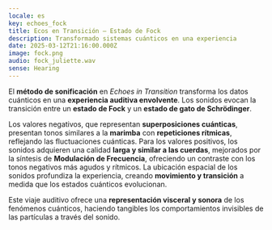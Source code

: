 ```yaml
---
locale: es
key: echoes_fock
title: Ecos en Transición – Estado de Fock
description: Transformado sistemas cuánticos en una experiencia
date: 2025-03-12T21:16:00.000Z
image: fock.png
audio: fock_juliette.wav
sense: Hearing
---
```

El **método de sonificación** en *Echoes in Transition* transforma los datos cuánticos en una **experiencia auditiva envolvente**. Los sonidos evocan la transición entre un **estado de Fock** y un **estado de gato de Schrödinger**. 

Los valores negativos, que representan **superposiciones cuánticas**, presentan tonos similares a la **marimba** con **repeticiones rítmicas**, reflejando las fluctuaciones cuánticas. Para los valores positivos, los sonidos adquieren una calidad **larga y similar a las cuerdas**, mejorados por la síntesis de **Modulación de Frecuencia**, ofreciendo un contraste con los tonos negativos más agudos y rítmicos. La ubicación espacial de los sonidos profundiza la experiencia, creando **movimiento y transición** a medida que los estados cuánticos evolucionan. 

Este viaje auditivo ofrece una **representación visceral y sonora** de los fenómenos cuánticos, haciendo tangibles los comportamientos invisibles de las partículas a través del sonido.
